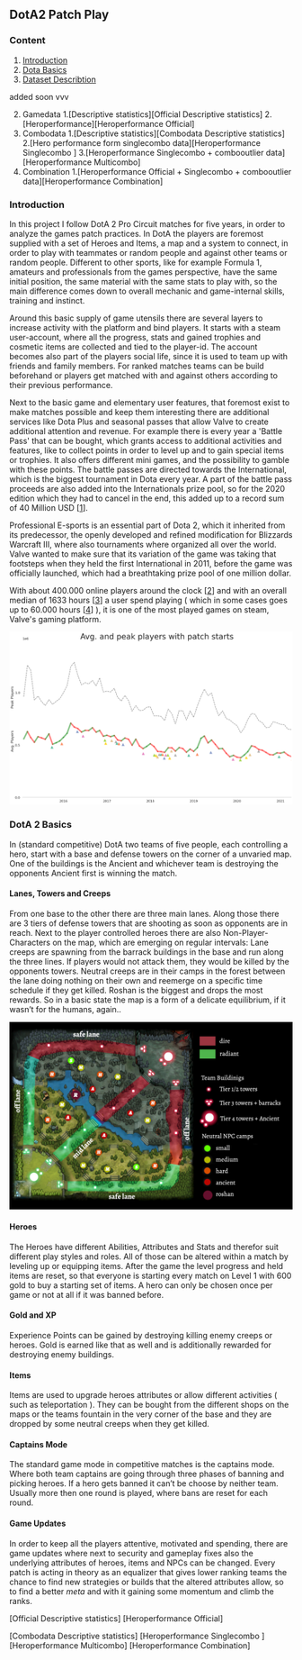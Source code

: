 ## DotA2 Patch Play ##

### Content ###
1. [Introduction](#introduction)
2. [Dota Basics](#dota-2-basics)
3. [Dataset Describtion][Dataset Describtion]

added soon vvv 

2. Gamedata
	1.[Descriptive statistics][Official Descriptive statistics]
	2.[Heroperformance][Heroperformance Official]
3. Combodata 
	1.[Descriptive statistics][Combodata Descriptive statistics]
	2.[Hero performance form singlecombo data][Heroperformance Singlecombo ]
	3.[Heroperformance Singlecombo + combooutlier data][Heroperformance Multicombo]
4. Combination
	1.[Heroperformance Official + Singlecombo + combooutlier data][Heroperformance Combination]
  



### Introduction ###

In this project I follow DotA 2 Pro Circuit matches for five years, in order to analyze the games patch practices.
In DotA the players are foremost supplied with a set of Heroes and Items, a map and a system to connect, in order to play with teammates or random people and against other teams or random people. Different to other sports, like for example Formula 1, amateurs and professionals from the games perspective, have the same initial position, the same material with the same stats to play with, so the main difference comes down to overall mechanic and game-internal skills, training and instinct.


Around this basic supply of game utensils there are several layers to increase activity with the platform and bind players. It starts with a steam user-account, where all the progress, stats and gained trophies and cosmetic items are collected and tied to the player-id. The account becomes also part of the players social life, since it is used to team up with friends and family members. For ranked matches teams can be build beforehand or players get matched with and against others according to their previous performance.  

Next to the basic game and elementary user features, that foremost exist to make matches possible and keep them interesting there are additional services like Dota Plus and seasonal passes that allow Valve to create additional attention and revenue. For example there is every year a 'Battle Pass' that can be bought, which grants access to additional activities and features, like to collect points in order to level up and to gain special items or trophies. It also offers different mini games, and the possibility to gamble with these points. The battle passes are directed towards the International, which is the biggest tournament in Dota every year. A part of the battle pass proceeds are also added into the Internationals prize pool, so for the 2020 edition which they had to cancel in the end, this added up to a record sum of 40 Million USD [[1]].

Professional E-sports is an essential part of Dota 2, which it inherited from its predecessor, the openly developed and refined modification for Blizzards Warcraft III, where also tournaments where organized all over the world. Valve wanted to make sure that its variation of the game was taking that footsteps when they held the first International in 2011, before the game was officially launched, which had a breathtaking prize pool of one million dollar.  


With about 400.000 online players around the clock [[2]] and with an overall median of 1633 hours [[3]] a user spend playing ( which in some cases goes up to 60.000 hours [[4]] ), it is one of the most played games on steam, Valve's gaming platform. 


![Patch-AvgPlayers][img2]


### DotA 2 Basics ###
In (standard competitive) DotA two teams of five people, each controlling a hero, start with a base and defense towers on the corner of a unvaried map. One of the buildings is the Ancient and whichever team is destroying the opponents Ancient first is winning the match.

#### Lanes, Towers and Creeps ####
From one base to the other there are three main lanes. Along those there are 3 tiers of defense towers that are shooting as soon as opponents are in reach. Next to the player controlled heroes there are also Non-Player-Characters on the map, which are emerging on regular intervals: Lane creeps  are spawning  from the barrack buildings in the base and run along the three lines. If players would not attack them, they would be killed by the opponents towers. Neutral creeps are in their camps in the forest between the lane doing nothing on their own and reemerge on a specific time schedule if they get killed. Roshan is the biggest and drops the most rewards. So in a basic state the map is a form of a delicate equilibrium, if it wasn’t for the humans, again..

![DotA2-Minimap][img1]

#### Heroes ####
The Heroes have different Abilities, Attributes and Stats and therefor suit different play styles and roles. All of those can be altered within a match by leveling up or equipping items. After the game the level progress and held items are reset, so that everyone is starting every match on Level 1 with 600 gold to buy a starting set of items. A hero can only be chosen once per game or not at all if it was banned before. 

#### Gold and XP #### 
Experience Points  can be gained by destroying killing enemy creeps or heroes. Gold is earned like that as well and is additionally rewarded for destroying enemy buildings.

#### Items ####
Items are used to upgrade heroes attributes or allow different activities ( such as teleportation ). They can be bought from the different shops on the maps or the teams fountain in the very corner of the base and they are dropped by some neutral creeps when they get killed. 

#### Captains Mode ####
The standard game mode in competitive matches is the captains mode. Where both team captains are going through three phases of banning and picking heroes. If a hero gets banned it can’t be choose by neither team. Usually more then one round is played, where bans are reset for each round.

#### Game Updates ####
In order to keep all the players attentive, motivated and spending, there are game updates where next to security and gameplay fixes also the underlying attributes of heroes, items and NPCs can be changed. Every patch is acting in theory as an equalizer that gives lower ranking teams the chance to find new strategies or builds that the altered attributes allow, so to find a better *meta* and with it gaining some momentum and climb the ranks.


[2]:https://steamcharts.com/app/570#All 
[3]:https://howlongis.io/app/570/Dota+2 
[4]:https://steamladder.com/ladder/playtime/570/ 
[1]:https://dota2.prizetrac.kr/international10

[Dataset Describtion]: dataset/ "Dataset Description"

[Official Descriptive statistics]
[Heroperformance Official]


[Combodata Descriptive statistics]
[Heroperformance Singlecombo ]
[Heroperformance Multicombo]
[Heroperformance Combination]


[img1]: figures/dota2_minimap.png "DotA2-Minimap Link"
[img2]: figures/patch_avgplayers.png "Patch-AvgPlayers"


